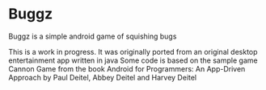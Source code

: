 # Buggz #

Buggz is a simple android game of squishing bugs

This is a work in progress.
It was originally ported from an original desktop entertainment app written in java
Some code is based on the sample game Cannon Game 
from the book Android for Programmers: An App-Driven Approach
by Paul Deitel, Abbey Deitel and Harvey Deitel

